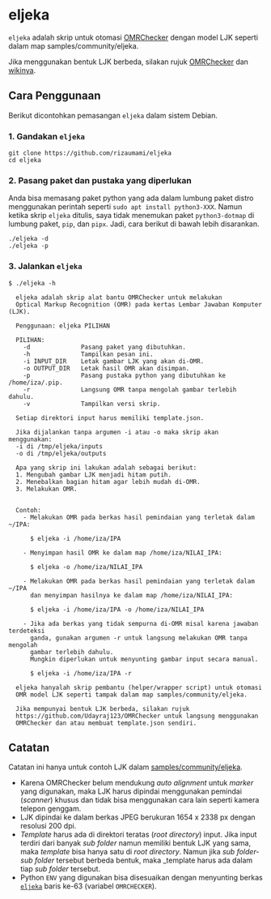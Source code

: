 # eljeka

`eljeka` adalah skrip untuk otomasi [OMRChecker](https://github.com/Udayraj123/OMRChecker) dengan model LJK seperti dalam map samples/community/eljeka.

Jika menggunakan bentuk LJK berbeda, silakan rujuk [OMRChecker](https://github.com/Udayraj123/OMRChecker) dan [wikinya](https://github.com/Udayraj123/OMRChecker/wiki).

## Cara Penggunaan

Berikut dicontohkan pemasangan `eljeka` dalam sistem Debian.

### 1. Gandakan `eljeka`

   ```
   git clone https://github.com/rizaumami/eljeka
   cd eljeka
   ```

### 2. Pasang paket dan pustaka yang diperlukan

Anda bisa memasang paket python yang ada dalam lumbung paket distro menggunakan perintah seperti `sudo apt install python3-XXX`. Namun ketika skrip `eljeka` ditulis, saya tidak menemukan paket `python3-dotmap` di lumbung paket, `pip`, dan `pipx`. Jadi, cara berikut di bawah lebih disarankan.

  ```
  ./eljeka -d
  ./eljeka -p
  ```

### 3. Jalankan `eljeka`

```
$ ./eljeka -h

  eljeka adalah skrip alat bantu OMRChecker untuk melakukan
  Optical Markup Recognition (OMR) pada kertas Lembar Jawaban Komputer (LJK).

  Penggunaan: eljeka PILIHAN

  PILIHAN:
    -d              Pasang paket yang dibutuhkan.
    -h              Tampilkan pesan ini.
    -i INPUT_DIR    Letak gambar LJK yang akan di-OMR.
    -o OUTPUT_DIR   Letak hasil OMR akan disimpan.
    -p              Pasang pustaka python yang dibutuhkan ke /home/iza/.pip.
    -r              Langsung OMR tanpa mengolah gambar terlebih dahulu.
    -v              Tampilkan versi skrip.

  Setiap direktori input harus memiliki template.json.

  Jika dijalankan tanpa argumen -i atau -o maka skrip akan menggunakan:
  -i di /tmp/eljeka/inputs
  -o di /tmp/eljeka/outputs

  Apa yang skrip ini lakukan adalah sebagai berikut:
  1. Mengubah gambar LJK menjadi hitam putih.
  2. Menebalkan bagian hitam agar lebih mudah di-OMR.
  3. Melakukan OMR.


  Contoh:
    - Melakukan OMR pada berkas hasil pemindaian yang terletak dalam ~/IPA:

      $ eljeka -i /home/iza/IPA

    - Menyimpan hasil OMR ke dalam map /home/iza/NILAI_IPA:

      $ eljeka -o /home/iza/NILAI_IPA

    - Melakukan OMR pada berkas hasil pemindaian yang terletak dalam ~/IPA
      dan menyimpan hasilnya ke dalam map /home/iza/NILAI_IPA:

      $ eljeka -i /home/iza/IPA -o /home/iza/NILAI_IPA

    - Jika ada berkas yang tidak sempurna di-OMR misal karena jawaban terdeteksi
      ganda, gunakan argumen -r untuk langsung melakukan OMR tanpa mengolah
      gambar terlebih dahulu.
      Mungkin diperlukan untuk menyunting gambar input secara manual.

      $ eljeka -i /home/iza/IPA -r

  eljeka hanyalah skrip pembantu (helper/wrapper script) untuk otomasi
  OMR model LJK seperti tampak dalam map samples/community/eljeka.

  Jika mempunyai bentuk LJK berbeda, silakan rujuk
  https://github.com/Udayraj123/OMRChecker untuk langsung menggunakan
  OMRChecker dan atau membuat template.json sendiri.

```

## Catatan

Catatan ini hanya untuk contoh LJK dalam [samples/community/eljeka](samples/community/eljeka).

- Karena OMRChecker belum mendukung _auto alignment_ untuk _marker_ yang digunakan, maka LJK harus dipindai menggunakan pemindai (_scanner_) khusus dan tidak bisa menggunakan cara lain seperti kamera telepon genggam.
- LJK dipindai ke dalam berkas JPEG berukuran 1654 x 2338 px dengan resolusi 200 dpi.
- _Template_ harus ada di direktori teratas (_root directory_) input. Jika input terdiri dari banyak _sub folder_ namun memiliki bentuk LJK yang sama, maka _template_ bisa hanya satu di _root directory_. Namun jika _sub folder-sub folder_ tersebut berbeda bentuk, maka _template harus ada dalam tiap _sub folder_ tersebut.
- Python `ENV` yang digunakan bisa disesuaikan dengan menyunting berkas [`eljeka`](eljeka) baris ke-63 (variabel `OMRCHECKER`).

